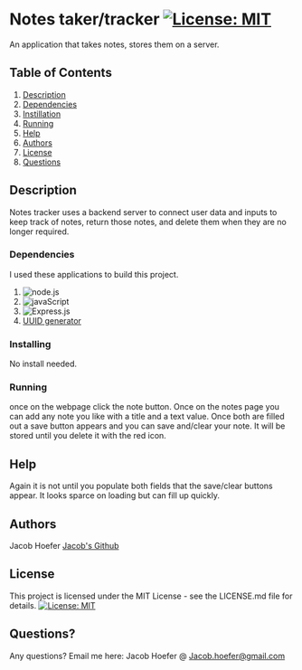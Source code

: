 # Notes taker/tracker [![License: MIT](https://img.shields.io/badge/License-MIT-yellow.svg)](https://opensource.org/licenses/MIT)

An application that takes notes, stores them on a server.

## Table of Contents
1. [Description](#Description)
2. [Dependencies](#Dependencies)
3. [Instillation](#Installing)
4. [Running](#Running)
5. [Help](#Help)
6. [Authors](#Authors)
7. [License](#License)
8. [Questions](#Questions?)

## Description
Notes tracker uses a backend server to connect user data and inputs to keep track of notes, return those notes, and delete them when they are no longer required. 

### Dependencies
I used these applications to build this project.
1. ![node.js](https://img.shields.io/badge/Node.js-43853D?style=for-the-badge&logo=node.js&logoColor=white)
2. ![javaScript](https://img.shields.io/badge/JavaScript-323330?style=for-the-badge&logo=javascript&logoColor=F7DF1E)
3. ![Express.js](https://img.shields.io/badge/express.js-%23404d59.svg?style=for-the-badge&logo=express&logoColor=%2361DAFB)
4. [UUID generator](https://www.npmjs.com/package/uuid)
### Installing
No install needed.

### Running
once on the webpage click the note button. Once on the notes page you can add any note you like with a title and a text value. Once both are filled out a save button appears and you can save and/clear your note. It will be stored until you delete it with the red icon. 

## Help
Again it is not until you populate both fields that the save/clear buttons appear. It looks sparce on loading but can fill up quickly.

## Authors
Jacob Hoefer
[Jacob's Github](https://github.com/GendySparrowhawk)

## License
This project is licensed under the MIT License - see the LICENSE.md file for details.
[![License: MIT](https://img.shields.io/badge/License-MIT-yellow.svg)](https://opensource.org/licenses/MIT)


## Questions?
Any questions? Email me here:
Jacob Hoefer 
@ Jacob.hoefer@gmail.com
